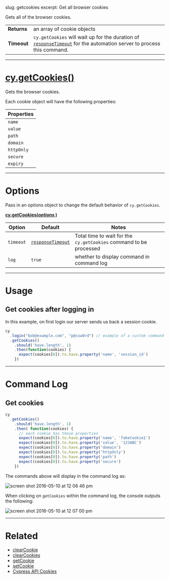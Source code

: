 slug: getcookies
excerpt: Get all browser cookies

Gets all of the browser cookies.

| | |
|--- | --- |
| **Returns** | an array of cookie objects |
| **Timeout** | `cy.getCookies` will wait up for the duration of [`responseTimeout`](https://on.cypress.io/guides/configuration#section-network) for the automation server to process this command.  |

***

# [cy.getCookies()](#section-usage)

Gets the browser cookies.

Each cookie object will have the following properties:

| Properties |
| --- |
| `name` |
| `value` |
| `path` |
| `domain` |
| `httpOnly` |
| `secure` |
| `expiry` |

***


# Options

Pass in an options object to change the default behavior of `cy.getCookies`.

**[cy.getCookies(*options* )](#options-usage)**

Option | Default | Notes
--- | --- | ---
`timeout` | [`responseTimeout`](https://on.cypress.io/guides/configuration#section-network) | Total time to wait for the `cy.getCookies` command to be processed
`log` | `true` | whether to display command in command log

***

# Usage

## Get cookies after logging in

In this example, on first login our server sends us back a session cookie.

```javascript
cy
  .login("bob@example.com", "p@ssw0rd") // example of a custom command
  .getCookies()
    .should('have.length', 1)
    .then(function(cookies) {
      expect(cookies[0]).to.have.property('name', 'session_id')
    })
```

***

# Command Log

## Get cookies

```javascript
cy
  .getCookies()
    .should('have.length', 1)
    .then( function(cookies) {
      // each cookie has these properties
      expect(cookies[0]).to.have.property('name', 'fakeCookie1')
      expect(cookies[0]).to.have.property('value', '123ABC')
      expect(cookies[0]).to.have.property('domain')
      expect(cookies[0]).to.have.property('httpOnly')
      expect(cookies[0]).to.have.property('path')
      expect(cookies[0]).to.have.property('secure')
    })
```

The commands above will display in the command log as:

![screen shot 2016-05-10 at 12 06 46 pm](https://cloud.githubusercontent.com/assets/1271364/15153582/bc370c32-16a7-11e6-94b5-add51d7df7e5.png)

When clicking on `getCookies` within the command log, the console outputs the following:

![screen shot 2016-05-10 at 12 07 00 pm](https://cloud.githubusercontent.com/assets/1271364/15153583/bc374300-16a7-11e6-8e40-2cba54b95a5a.png)

***

# Related

- [clearCookie](https://on.cypress.io/api/clearcookie)
- [clearCookies](https://on.cypress.io/api/clearcookies)
- [getCookie](https://on.cypress.io/api/getcookie)
- [setCookie](https://on.cypress.io/api/setcookie)
- [Cypress API Cookies](https://on.cypress.io/api/cookies)